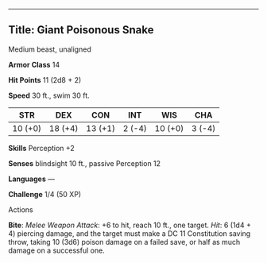 -------------------------
Title: Giant Poisonous Snake
-------------------------


Medium beast, unaligned

**Armor Class** 14

**Hit Points** 11 (2d8 + 2)

**Speed** 30 ft., swim 30 ft.

| STR    | DEX     | CON     | INT     | WIS     | CHA
|---------| -------- |--------- |--------- |---------| --------
| 10 (+0)   | 18 (+4)   | 13 (+1)   | 2 (-4)   | 10 (+0)   | 3 (-4)

**Skills** Perception +2

**Senses** blindsight 10 ft., passive Perception 12

**Languages** —

**Challenge** 1/4 (50 XP)


Actions

**Bite**: *Melee Weapon Attack*: +6 to hit, reach 10 ft.,
one target. *Hit*: 6 (1d4 + 4) piercing damage, and the target must
make a DC 11 Constitution saving throw, taking 10 (3d6) poison
damage on a failed save, or half as much damage on a successful one.


